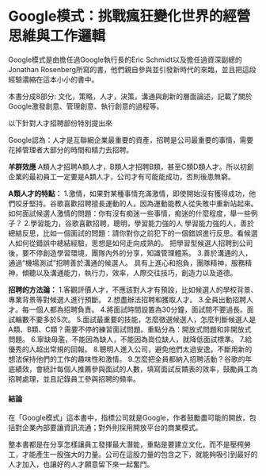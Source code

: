 # Google模式：挑戰瘋狂變化世界的經營思維與工作邏輯

Google模式是由擔任過Google執行長的Eric Schmidt以及擔任過資深副總的Jonathan Rosenberg所寫的書，他們親自參與並引發新時代的來臨，並且把這段經驗濃縮在這本小小的書中。

本書分成8部分: 文化，策略，人才，決策，溝通與創新的層面論述，記載了關於Google激發創意、管理創意、執行創意的過程等。

以下針對人才招聘部份特別提出來

Google認為：人才是互聯網企業最重要的資產，招聘是公司最重要的事情，需要花掉管理者大部分的時間和精力去招聘。

**羊群效應**
 A類人才招聘A類人才，B類人才招聘B類，甚至C類D類人才。所以初創企業的最初員工一定要是A類人才，公司才有可能能成功，否則後患無窮。

**A類人才的特點：**
1.激情，如果對某種事情充滿激情，即使開始沒有獲得成功，他們咬牙堅持。谷歌喜歡招聘擅長運動的人，因為運動能教人從失敗中重新站起來。
如何面試候選人激情的問題：你有沒有痴迷一些事情，痴迷的什麼程度，舉一些例子？
2.學習能力，谷歌喜歡招聘，聰明，學習能力強的人
學習能力強的人，善於總結反思，比如一個面試的問題：請你對你之前犯下的一個錯誤進行反思。看候選人如何從錯誤中總結經驗，思想是如何走向成熟的。
把學習型候選人招聘到公司後，要不停創造學習環境，團隊內外的分享，知識管理體系。
3.善於溝通的人，通過“機場測試”招聘善於溝通的候選人。
具有上進心和抱負，團隊精神，服務精神，傾聽以及溝通能力，執行力，效率，人際交往技巧，創造力以及道德。

**招聘的方法論：**
1.客觀評價人才，不應該對人才有預設，比如候選人的學校背景、專業背景等對候選人進行預斷。
2.想盡辦法招聘和獲取人才。
3.全員出動招聘人才。每一個人都為招聘負責。
4.將面試時間設置為30分鐘，面試間不要過長。面試輪數不要多於5次。
5.面試最重要的技能，怎麼徵選候選人，怎麼判斷候選人是A類、B類、C類？需要不停的練習面試問題。重點分為：開放式問題和非開放式問題。
6.寧缺毋濫，不能因為缺人，不能因為崗位缺人，就降低面試標準。
7.給優秀的人超出常規的回報。
8.聰明人進入公司，避免他們太過安逸，不斷用新的想法保持他們的工作的趣味性和激情。
9.怎麼把全員都納入招聘活動？谷歌的年底績效，會統計每個人推薦參與面試的人數，填寫面試反饋表的效率，鼓勵員工為招聘處理，並且記錄員工參與招聘的頻率。

#### 結論

在「Google模式」這本書中，指標公司就是Google，作者鼓勵盡可能的開放，包括對企業內部要讓資訊流通；對外則採用開放平台的商業模式。

整本書都是在分享怎樣讓員工發揮最大潛能，重點是要建立文化，而不是壓榨勞工，才能產生一股強大的力量。公司在這股力量的包含之下，就能夠吸引到最好的人才加入，也讓好的人才願意留下來一起奮鬥。




